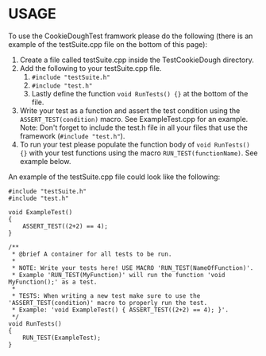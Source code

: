 # USAGE
To use the CookieDoughTest framwork please do the following (there is an example of the testSuite.cpp file on the bottom of this page):
1. Create a file called testSuite.cpp inside the TestCookieDough directory.
2. Add the following to your testSuite.cpp file.
   1. `#include "testSuite.h"` 
   2. `#include "test.h"` 
   3. Lastly define the function `void RunTests() {}` at the bottom of the file.
3. Write your test as a function and assert the test condition using the `ASSERT_TEST(condition)` macro. See ExampleTest.cpp for an example. Note: Don't forget to include the test.h file in all your files that use the framework (`#include "test.h"`).
4. To run your test please populate the function body of `void RunTests() {}` with your test functions using the macro `RUN_TEST(functionName)`. See example below.

An example of the testSuite.cpp file could look like the following:
```
#include "testSuite.h"
#include "test.h"

void ExampleTest() 
{ 
    ASSERT_TEST((2+2) == 4); 
}

/**
 * @brief A container for all tests to be run.
 * 
 * NOTE: Write your tests here! USE MACRO 'RUN_TEST(NameOfFunction)'. 
 * Example 'RUN_TEST(MyFunction)' will run the function 'void MyFunction();' as a test.
 * 
 * TESTS: When writing a new test make sure to use the 'ASSERT_TEST(condition)' macro to properly run the test. 
 * Example: 'void ExampleTest() { ASSERT_TEST((2+2) == 4); }'.
 */
void RunTests() 
{
    RUN_TEST(ExampleTest);
}
```

